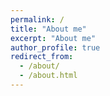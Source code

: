 ```yaml
---
permalink: /
title: "About me"
excerpt: "About me"
author_profile: true
redirect_from: 
  - /about/
  - /about.html
---
```

